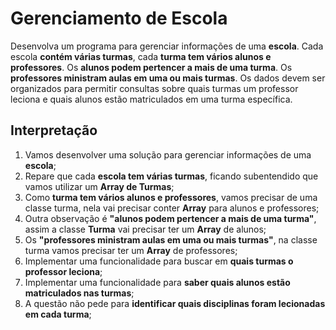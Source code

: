# Gerenciamento de Escola

Desenvolva um programa para gerenciar informações de uma **escola**. Cada escola **contém várias turmas**, cada **turma tem vários alunos e professores**. Os **alunos podem pertencer a mais de uma turma**. Os **professores ministram aulas em uma ou mais turmas**. Os dados devem ser organizados para permitir consultas sobre quais turmas um professor leciona e quais alunos estão matriculados em uma turma específica.

## Interpretação

1. Vamos desenvolver uma solução para gerenciar informações de uma **escola**;
2. Repare que cada **escola tem várias turmas**, ficando subentendido que vamos utilizar um **Array de Turmas**;
3. Como **turma tem vários alunos e professores**, vamos precisar de uma classe turma, nela vai precisar conter **Array** para alunos e professores;
4. Outra observação é **"alunos podem pertencer a mais de uma turma"**, assim a classe **Turma** vai precisar ter um **Array** de alunos;
5. Os **"professores ministram aulas em uma ou mais turmas"**, na classe turma vamos precisar ter um **Array** de professores;
6. Implementar uma funcionalidade para buscar em **quais turmas o professor leciona**;
7. Implementar uma funcionalidade para **saber quais alunos estão matriculados nas turmas**;
8. A questão não pede para **identificar quais disciplinas foram lecionadas em cada turma**;
